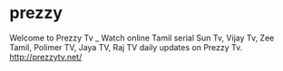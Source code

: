 # prezzy
Welcome to Prezzy Tv _ Watch online Tamil serial Sun Tv, Vijay Tv, Zee Tamil, Polimer TV, Jaya TV, Raj TV daily updates on Prezzy Tv. http://prezzytv.net/
